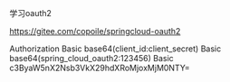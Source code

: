 学习oauth2

https://gitee.com/copoile/springcloud-oauth2


Authorization
Basic base64(client_id:client_secret)
Basic base64(spring_cloud_oauth2:123456)
Basic c3ByaW5nX2Nsb3VkX29hdXRoMjoxMjM0NTY=
